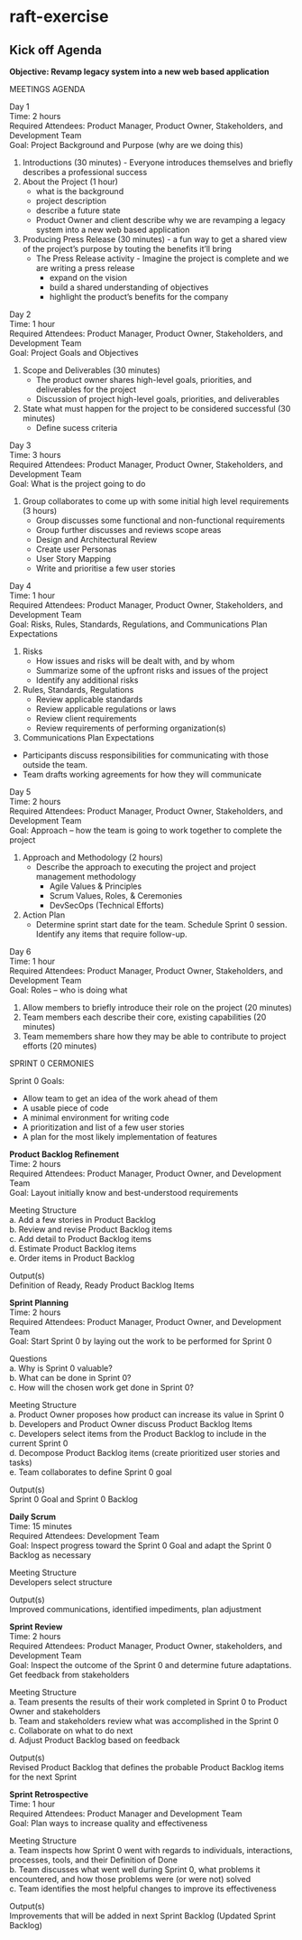 # raft-exercise
## Kick off Agenda

**Objective: Revamp legacy system into a new web based application**

MEETINGS AGENDA

Day 1  
Time: 2 hours  
Required Attendees: Product Manager, Product Owner, Stakeholders, and Development Team    
Goal: Project Background and Purpose (why are we doing this)  

1. Introductions (30 minutes) - Everyone introduces themselves and briefly describes a professional success      
2. About the Project (1 hour)  
   - what is the background
   - project description 
   - describe a future state
   - Product Owner and client describe why we are revamping a legacy system into a new web based application  
3. Producing Press Release (30 minutes) - a fun way to get a shared view of the project’s purpose by touting the benefits it’ll bring  
   - The Press Release activity - Imagine the project is complete and we are writing a press release  
     - expand on the vision
     - build a shared understanding of objectives
     - highlight the product’s benefits for the company

Day 2    
Time: 1 hour   
Required Attendees: Product Manager, Product Owner, Stakeholders, and Development Team      
Goal: Project Goals and Objectives

1. Scope and Deliverables (30 minutes)   
   - The product owner shares high-level goals, priorities, and deliverables for the project
   - Discussion of project high-level goals, priorities, and deliverables     
2. State what must happen for the project to be considered successful (30 minutes)  
   - Define sucess criteria   
   
Day 3     
Time: 3 hours      
Required Attendees: Product Manager, Product Owner, Stakeholders, and Development Team        
Goal: What is the project going to do   

1. Group collaborates to come up with some initial high level requirements (3 hours)      
   - Group discusses some functional and non-functional requirements 
   - Group further discusses and reviews scope areas 
   - Design and Architectural Review
   - Create user Personas
   - User Story Mapping 
   - Write and prioritise a few user stories  
   
Day 4     
Time: 1 hour      
Required Attendees: Product Manager, Product Owner, Stakeholders, and Development Team        
Goal: Risks, Rules, Standards, Regulations, and Communications Plan Expectations

1. Risks
   - How issues and risks will be dealt with, and by whom
   - Summarize some of the upfront risks and issues of the project
   - Identify any additional risks
2. Rules, Standards, Regulations
   - Review applicable standards
   - Review applicable regulations or laws
   - Review client requirements  
   - Review requirements of performing organization(s)  
3.  Communications Plan Expectations
   - Participants discuss responsibilities for communicating with those outside the team. 
   - Team drafts working agreements for how they will communicate  

Day 5    
Time: 2 hours      
Required Attendees: Product Manager, Product Owner, Stakeholders, and Development Team        
Goal: Approach – how the team is going to work together to complete the project

1. Approach and Methodology (2 hours)
   - Describe the approach to executing the project and project management methodology  
     - Agile Values & Principles
     - Scrum Values, Roles, & Ceremonies
     - DevSecOps (Technical Efforts)
2. Action Plan
   - Determine sprint start date for the team. Schedule Sprint 0 session. Identify any items that require follow-up.

Day  6     
Time: 1 hour    
Required Attendees: Product Manager, Product Owner, Stakeholders, and Development Team        
Goal: Roles – who is doing what

1. Allow members to briefly introduce their role on the project (20 minutes)  
2. Team members each describe their core, existing capabilities (20 minutes)  
3. Team memembers share how they may be able to contribute to project efforts (20 minutes)  

SPRINT 0 CERMONIES  

Sprint 0 Goals:   
- Allow team to get an idea of the work ahead of them  
- A usable piece of code    
- A minimal environment for writing code  
- A prioritization and list of a few user stories  
- A plan for the most likely implementation of features  

**Product Backlog Refinement**  
Time: 2 hours  
Required Attendees: Product Manager, Product Owner, and Development Team  
Goal: Layout initially know and best-understood requirements  

Meeting Structure   
a. Add a few stories in Product Backlog  
b. Review and revise Product Backlog items      
c. Add detail to Product Backlog items    
d. Estimate Product Backlog items    
e. Order items in Product Backlog      

Output(s)    
Definition of Ready, Ready Product Backlog Items  

**Sprint Planning**    
Time: 2 hours  
Required Attendees: Product Manager, Product Owner, and Development Team  
Goal: Start Sprint 0 by laying out the work to be performed for Sprint 0  

Questions  
a. Why is Sprint 0 valuable?  
b. What can be done in Sprint 0?  
c. How will the chosen work get done in Sprint 0?  

Meeting Structure   
a. Product Owner proposes how product can increase its value in Sprint 0   
b. Developers and Product Owner discuss Product Backlog Items  
c. Developers select items from the Product Backlog to include in the current Sprint 0    
d. Decompose Product Backlog items  (create prioritized user stories and tasks)  
e. Team collaborates to define Sprint 0 goal      

Output(s)    
Sprint 0 Goal and Sprint 0 Backlog

**Daily Scrum**  
Time: 15 minutes  
Required Attendees: Development Team    
Goal: Inspect progress toward the Sprint 0 Goal and adapt the Sprint 0 Backlog as necessary

Meeting Structure   
Developers select structure

Output(s)    
Improved communications, identified impediments, plan adjustment

**Sprint Review**  
Time: 2 hours    
Required Attendees: Product Manager, Product Owner, stakeholders, and Development Team  
Goal: Inspect the outcome of the Sprint 0 and determine future adaptations.  Get feedback from stakeholders

Meeting Structure  
a. Team presents the results of their work completed in Sprint 0 to Product Owner and stakeholders  
b. Team and stakeholders review what was accomplished in the Sprint 0    
c. Collaborate on what to do next  
d. Adjust Product Backlog based on feedback  

Output(s)    
Revised Product Backlog that defines the probable Product Backlog items for the next Sprint  

**Sprint Retrospective**    
Time: 1 hour  
Required Attendees: Product Manager and Development Team      
Goal: Plan ways to increase quality and effectiveness  

Meeting Structure    
a. Team inspects how Sprint 0 went with regards to individuals, interactions, processes, tools, and their Definition of Done  
b. Team discusses what went well during Sprint 0, what problems it encountered, and how those problems were (or were not) solved  
c. Team identifies the most helpful changes to improve its effectiveness 

Output(s)  
Improvements that will be added in next Sprint Backlog (Updated Sprint Backlog)
